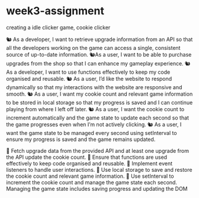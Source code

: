 # week3-assignment

creating a idle clicker game, cookie clicker

🐿️ As a developer, I want to retrieve upgrade information from an API so that all the developers working on the game can access a single, consistent source of up-to-date information.
🐿️As a user, I want to be able to purchase upgrades from the shop so that I can enhance my gameplay experience.
🐿️ As a developer, I want to use functions effectively to keep my code organised and reusable.
🐿️ As a user, I’d like the website to respond dynamically so that my interactions with the website are responsive and smooth.
🐿️ As a user, I want my cookie count and relevant game information to be stored in local storage so that my progress is saved and I can continue playing from where I left off later.
🐿️ As a user, I want the cookie count to increment automatically and the game state to update each second so that the game progresses even when I’m not actively clicking.
🐿️ As a user, I want the game state to be managed every second using setInterval to ensure my progress is saved and the game remains updated.

🎯 Fetch upgrade data from the provided API and at least one upgrade from the API update the cookie count.
🎯 Ensure that functions are used effectively to keep code organised and reusable.
🎯 Implement event listeners to handle user interactions.
🎯 Use local storage to save and restore the cookie count and relevant game information.
🎯 Use setInterval to increment the cookie count and manage the game state each second.
Managing the game state includes saving progress and updating the DOM
